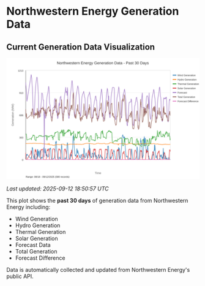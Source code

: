 # Northwestern Energy Generation Data

## Current Generation Data Visualization

![Northwestern Energy Generation Data](images/nwe_generation_plot.svg)

*Last updated: 2025-09-12 18:50:57 UTC*

This plot shows the **past 30 days** of generation data from Northwestern Energy including:
- Wind Generation
- Hydro Generation  
- Thermal Generation
- Solar Generation
- Forecast Data
- Total Generation
- Forecast Difference

Data is automatically collected and updated from Northwestern Energy's public API.

